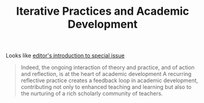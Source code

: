 ﻿---
title: Iterative Practices and Academic Development
---
Looks like [editor's introduction to special issue](https://www-tandfonline-com.libraryproxy.griffith.edu.au/doi/full/10.1080/1360144X.2018.1485626)

> Indeed, the ongoing interaction of theory and practice, and of action and reflection, is at the heart of academic development
> A recurring reflective practice creates a feedback loop in academic development, contributing not only to enhanced teaching and learning but also to the nurturing of a rich scholarly community of teachers.